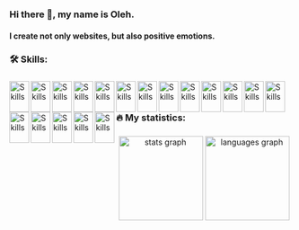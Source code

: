 ### Hi there 👋, my name is Oleh.

#### I create not only websites, but also positive emotions.

###

<h3 align="left">🛠   Skills:</h3>

###

<div align="left">
<img src="https://cdn.jsdelivr.net/gh/devicons/devicon/icons/html5/html5-original.svg" alt="Skills" align="left" width="35" height="55"/>  
<img src="https://cdn.jsdelivr.net/gh/devicons/devicon/icons/css3/css3-original.svg" alt="Skills" align="left" width="35" height="55"/>  
<img src="https://cdn.jsdelivr.net/gh/devicons/devicon/icons/sass/sass-original.svg" alt="Skills" align="left" width="35" height="55"/>  
<img src="https://cdn.jsdelivr.net/gh/devicons/devicon/icons/javascript/javascript-original.svg" alt="Skills" align="left" width="35" height="55"/>  
<img src="https://cdn.jsdelivr.net/gh/devicons/devicon/icons/typescript/typescript-original.svg" alt="Skills" align="left" width="35" height="55"/>  
<img src="https://cdn.jsdelivr.net/gh/devicons/devicon/icons/react/react-original.svg" alt="Skills" align="left" width="35" height="55"/>  
<img src="https://cdn.jsdelivr.net/gh/devicons/devicon/icons/redux/redux-original.svg" alt="Skills" align="left" width="35" height="55"/> 
<img src="https://cdn.jsdelivr.net/gh/devicons/devicon/icons/gulp/gulp-plain.svg" alt="Skills" align="left" width="35" height="55"/>  
<img src="https://cdn.jsdelivr.net/gh/devicons/devicon/icons/webpack/webpack-original.svg" alt="Skills" align="left" width="35" height="55"/>  
<img src="https://cdn.jsdelivr.net/gh/devicons/devicon/icons/photoshop/photoshop-plain.svg" alt="Skills" align="left" width="35" height="55"/>  
<img src="https://cdn.jsdelivr.net/gh/devicons/devicon/icons/filezilla/filezilla-plain.svg" alt="Skills" align="left" width="35" height="55"/>  
<img src="https://cdn.jsdelivr.net/gh/devicons/devicon/icons/figma/figma-original.svg" alt="Skills" align="left" width="35" height="55"/>  
<img src="https://cdn.jsdelivr.net/gh/devicons/devicon/icons/canva/canva-original.svg" alt="Skills" align="left" width="35" height="55"/>  
<img src="https://cdn.jsdelivr.net/gh/devicons/devicon/icons/slack/slack-original.svg" alt="Skills" align="left" width="35" height="55"/>  
<img src="https://cdn.jsdelivr.net/gh/devicons/devicon/icons/vscode/vscode-original.svg" alt="Skills" align="left" width="35" height="55"/>  
<img src="https://cdn.jsdelivr.net/gh/devicons/devicon/icons/git/git-original.svg" alt="Skills" align="left" width="35" height="55"/>  
<img src="https://cdn.jsdelivr.net/gh/devicons/devicon/icons/github/github-original.svg" alt="Skills" align="left" width="35" height="55"/>  
<img src="https://cdn.jsdelivr.net/gh/devicons/devicon/icons/trello/trello-plain.svg" alt="Skills" align="left" width="35" height="55"/>
</div>

###

<h3 align="left">🔥   My statistics:</h3>

###

<div align="center">
  <img src="https://github-readme-stats.vercel.app/api?username=olegopolonets&hide_title=false&hide_rank=false&show_icons=true&include_all_commits=true&count_private=true&disable_animations=false&theme=dracula&locale=en&hide_border=false&order=1" height="150" alt="stats graph"  />
  <img src="https://github-readme-stats.vercel.app/api/top-langs?username=olegopolonets&locale=en&hide_title=false&layout=compact&card_width=320&langs_count=5&theme=dracula&hide_border=false&order=2" height="150" alt="languages graph"  />
</div>

###
